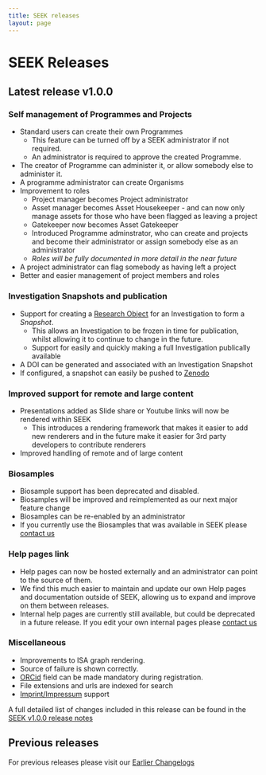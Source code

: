 ```yaml
---
title: SEEK releases
layout: page
---
```


# SEEK Releases

## Latest release v1.0.0

### Self management of Programmes and Projects

* Standard users can create their own Programmes
  * This feature can be turned off by a SEEK administrator if not required.
  * An administrator is required to approve the created Programme.
* The creator of Programme can administer it, or allow somebody else to administer it.
* A programme administrator can create Organisms
* Improvement to roles
  * Project manager becomes Project administrator
  * Asset manager becomes Asset Housekeeper - and can now only manage assets for those who have been flagged as leaving a project
  * Gatekeeper now becomes Asset Gatekeeper
  * Introduced Programme adminstrator, who can create and projects and become their administrator or assign somebody else as an administrator
  * _Roles will be fully documented in more detail in the near future_
* A project administrator can flag somebody as having left a project
* Better and easier management of project members and roles

### Investigation Snapshots and publication

* Support for creating a [Research Object](http://www.researchobject.org/) for an Investigation to form a *Snapshot*.
  * This allows an Investigation to be frozen in time for publication, whilst allowing it to continue to change in the future.
  * Support for easily and quickly making a full Investigation publically available
* A DOI can be generated and associated with an Investigation Snapshot
* If configured, a snapshot can easily be pushed to [Zenodo](https://zenodo.org/)

### Improved support for remote and large content

* Presentations added as Slide share or Youtube links will now be rendered within SEEK
  * This introduces a rendering framework that makes it easier to add new renderers and in the future make it easier for 3rd party developers to contribute renderers
* Improved handling of remote and of large content

### Biosamples

* Biosample support has been deprecated and disabled.
* Biosamples will be improved and reimplemented as our next major feature change
* Biosamples can be re-enabled by an administrator
* If you currently use the Biosamples that was available in SEEK please [contact us](/contacting_us.html)

### Help pages link

* Help pages can now be hosted externally and an administrator can point to the source of them.
* We find this much easier to maintain and update our own Help pages and documentation outside of SEEK, allowing us to expand and improve on them between releases.
* Internal help pages are currently still available, but could be deprecated in a future release. If you edit your own internal pages please [contact us](/contacting_us.html)

### Miscellaneous

* Improvements to ISA graph rendering.
* Source of failure is shown correctly.
* [ORCid](http://orcid.org/) field can be made mandatory during registration.
* File extensions and urls are indexed for search
* [Imprint/Impressum](https://en.wikipedia.org/wiki/Impressum) support



A full detailed list of changes included in this release can be found in the [SEEK v1.0.0 release notes](release-notes-1.0.0.html)

## Previous releases

For previous releases please visit our [Earlier Changelogs](http://seek4science.org/changes)
